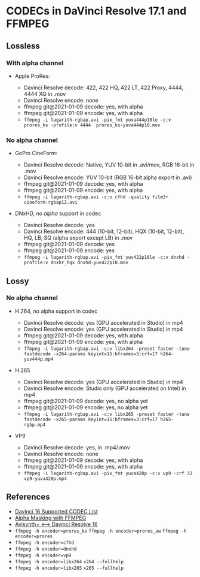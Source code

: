# CODECs in DaVinci Resolve 17.1 and FFMPEG

## Lossless

### With alpha channel

* Apple ProRes:

    * Davinci Resolve decode: 422, 422 HQ, 422 LT, 422 Proxy, 4444, 4444 XQ in .mov
    * Davinci Resolve encode: none
    * ffmpeg git@2021-01-09 decode: yes, with alpha
    * ffmpeg git@2021-01-09 encode: yes, with alpha
    * `ffmpeg -i lagarith-rgbap.avi -pix_fmt yuva444p10le -c:v prores_ks -profile:v 4444  prores_ks-yuva444p10.mov`

### No alpha channel

* GoPro CineForm:

   * Davinci Resolve decode: Native, YUV 10-bit in .avi/mov, RGB 16-bit in .mov
   * Davinci Resolve encode: YUV 10-bit (RGB 16-bit alpha export in .avi)
   * ffmpeg git@2021-01-09 decode: yes, with alpha
   * ffmpeg git@2021-01-09 encode: yes, with alpha
   * `ffmpeg -i lagarith-rgbap.avi -c:v cfhd -quality film3+ cineform-rgbap12.avi`

* DNxHD, *no alpha* support in codec

   * Davinci Resolve decode: yes
   * Davinci Resolve encode: 444 (10-bit, 12-bit), HQX (10-bit, 12-bit), HQ, LB, SQ (alpha export except LB) in .mov
   * ffmpeg git@2021-01-09 decode: yes
   * ffmpeg git@2021-01-09 encode: yes
   * `ffmpeg -i lagarith-rgbap.avi -pix_fmt yuv422p10le -c:v dnxhd -profile:v dnxhr_hqx dnxhd-yuv422p10.mov`

## Lossy

### No alpha channel

* H.264, *no* alpha support in codec

   * Davinci Resolve decode: yes (GPU accelerated in Studio) in mp4
   * Davinci Resolve encode: yes (GPU accelerated in Studio) in mp4
   * ffmpeg git@2021-01-09 decode: yes, with alpha
   * ffmpeg git@2021-01-09 encode: yes, with alpha
   * `ffmpeg -i lagarith-rgbap.avi -c:v libx264 -preset faster -tune fastdecode -x264-params keyint=15:bframes=3:crf=17 h264-yuv444p.mp4`

* H.265

   * Davinci Resolve decode: yes (GPU accelerated in Studio) in mp4
   * Davinci Resolve encode: Studio only (GPU accelerated on Intel) in mp4
   * ffmpeg git@2021-01-09 decode: yes, no alpha yet
   * ffmpeg git@2021-01-09 encode: yes, no alpha yet
   * `ffmpeg -i lagarith-rgbap.avi -c:v libx265 -preset faster -tune fastdecode -x265-params keyint=15:bframes=3:crf=17 h265-rgbp.mp4`

* VP9

   * Davinci Resolve decode: yes, in .mp4/.mov
   * Davinci Resolve encode: none
   * ffmpeg git@2021-01-09 decode: yes, with alpha
   * ffmpeg git@2021-01-09 encode: yes, with alpha
   * `ffmpeg -i lagarith-rgbap.avi -pix_fmt yuva420p -c:v vp9 -crf 32 vp9-yuva420p.mp4`

## References

* [Davinci 16 Supported CODEC List](https://documents.blackmagicdesign.com/SupportNotes/DaVinci_Resolve_16_Supported_Codec_List.pdf)
* [Alpha Masking with FFMPEG](https://curiosalon.github.io/blog/ffmpeg-alpha-masking/)
* [Avisynth+ <--> Davinci Resolve 16](https://forum.doom9.org/showthread.php?t=176877)
* `ffmpeg -h encoder=prores_ks` `ffmpeg -h encoder=prores_aw` `ffmpeg -h encoder=prores`
* `ffmpeg -h encoder=cfhd`
* `ffmpeg -h encoder=dnxhd`
* `ffmpeg -h encoder=vp9`
* `ffmpeg -h encoder=libx264` `x264 --fullhelp`
* `ffmpeg -h encoder=libx265` `x265 --fullhelp`
